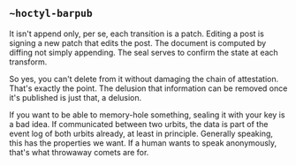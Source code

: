 ## `~hoctyl-barpub`
It isn't append only, per se, each transition is a patch. Editing a post is signing a new patch that edits the post. The document is computed by diffing not simply appending. The seal serves to confirm the state at each transform. 

So yes, you can't delete from it without damaging the chain of attestation. That's exactly the point. The delusion that information can be removed once it's published is just that, a delusion. 

If you want to be able to memory-hole something, sealing it with your key is a bad idea. If communicated between two urbits, the data is part of the event log of both urbits already, at least in principle. Generally speaking, this has the properties we want. If a human wants to speak anonymously, that's what throwaway comets are for. 